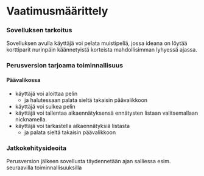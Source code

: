 
# Vaatimusmäärittely

### Sovelluksen tarkoitus
 
Sovelluksen avulla käyttäjä voi pelata muistipeliä, jossa ideana on löytää korttiparit nurinpäin käännetyistä korteista mahdollisimman
lyhyessä ajassa. 

### Perusversion tarjoama toiminnallisuus

#### Päävalikossa
- käyttäjä voi aloittaa pelin
  - ja halutessaan palata sieltä takaisin päävalikkoon
- käyttäjä voi sulkea pelin
- käyttäjä voi tallentaa aikaennätyksensä ennätysten listaan valitsemallaan nicknamella.
- käyttäjä voi tarkastella aikaennätyksiä listasta
  - ja palata sieltä takaisin päävalikkoon

### Jatkokehitysideoita 
Perusversion jälkeen sovellusta täydennetään ajan salliessa esim. seuraavilla toiminnallisuuksilla

 

